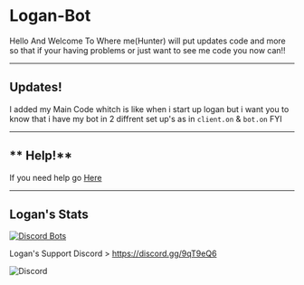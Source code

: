 # Logan-Bot
Hello And Welcome To Where me(Hunter)
will put updates code and more so that if your having problems or just want to see me code you now can!!

---------------------------------------------------------------------------------------------------------------------------
## **Updates!**
I added my Main Code whitch is like when i start up logan but i want you to know that i have my bot in 2 diffrent set up's as in `client.on` & `bot.on` FYI

-----------------------------------------------------------------------------------------------
## ** Help!** 
If you need help go [Here](https://discord.gg/9qT9eQ6)

--------------------------------------------------------------------------------------------------------------------------
## Logan's Stats 
[![Discord Bots](https://discordbots.org/api/widget/408070424484904960.svg)](https://discordbots.org/bot/408070424484904960)

Logan's Support Discord > https://discord.gg/9qT9eQ6

![Discord](https://img.shields.io/discord/408084149979709452.svg)
